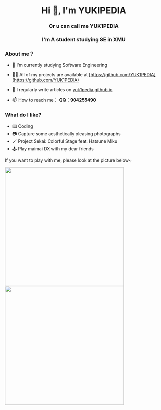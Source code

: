 <h1 align="center">Hi 👋, I'm YUKIPEDIA</h1>
<h3 align="center">Or u can call me YUK1PEDIA</h3>
<h3 align="center">I'm A student studying SE in XMU</h3>

### About me？

- 🌱 I‘m currently studying Software Engineering

- 👨‍💻 All of my projects are available at [https://github.com/YUK1PEDIA](https://github.com/YUK1PEDIA)

- 📝 I regularly write articles on [yuk1pedia.github.io](yuk1pedia.github.io)

- 📫 How to reach me： **QQ：904255490**



### What do I like?

- ⌨️ Coding
- 📷 Capture some aesthetically pleasing photographs
- 🪄 Project Sekai: Colorful Stage feat. Hatsune Miku
- 🕹️ Play maimai DX with my dear friends

If you want to play with me, please look at the picture below~

<img src="https://s2.loli.net/2025/02/28/cLwKRUtVmYjJANg.png" width="380" style="display: inline-block; margin-right: 20px;"> <img src="https://s2.loli.net/2025/02/28/EFjz8KJR6TsCw3Q.jpg" width="380" style="display: inline-block;">







